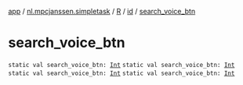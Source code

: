 [app](../../../index.md) / [nl.mpcjanssen.simpletask](../../index.md) / [R](../index.md) / [id](index.md) / [search_voice_btn](.)

# search_voice_btn

`static val search_voice_btn: `[`Int`](https://kotlinlang.org/api/latest/jvm/stdlib/kotlin/-int/index.html)
`static val search_voice_btn: `[`Int`](https://kotlinlang.org/api/latest/jvm/stdlib/kotlin/-int/index.html)
`static val search_voice_btn: `[`Int`](https://kotlinlang.org/api/latest/jvm/stdlib/kotlin/-int/index.html)
`static val search_voice_btn: `[`Int`](https://kotlinlang.org/api/latest/jvm/stdlib/kotlin/-int/index.html)